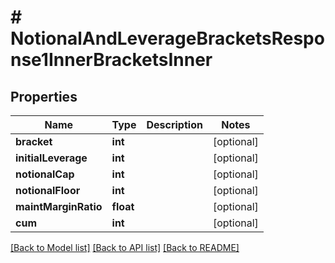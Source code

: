 # # NotionalAndLeverageBracketsResponse1InnerBracketsInner

## Properties

Name | Type | Description | Notes
------------ | ------------- | ------------- | -------------
**bracket** | **int** |  | [optional]
**initialLeverage** | **int** |  | [optional]
**notionalCap** | **int** |  | [optional]
**notionalFloor** | **int** |  | [optional]
**maintMarginRatio** | **float** |  | [optional]
**cum** | **int** |  | [optional]

[[Back to Model list]](../../README.md#models) [[Back to API list]](../../README.md#endpoints) [[Back to README]](../../README.md)
